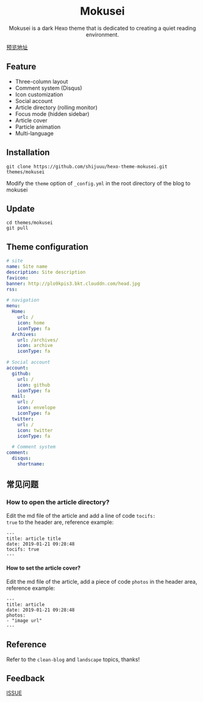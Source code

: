 <h1 align="center">Mokusei</h1>
<p align="center">Mokusei is a dark Hexo theme that is dedicated to creating a quiet reading environment.</p>

[预览地址](https://blog.shijukun.com) 

## Feature

* Three-column layout
* Comment system (Disqus)
* Icon customization
* Social account
* Article directory (rolling monitor)
* Focus mode (hidden sidebar)
* Article cover
* Particle animation
* Multi-language

## Installation

```
git clone https://github.com/shijuuu/hexo-theme-mokusei.git themes/mokusei
```
Modify the <code>theme</code> option of <code>_config.yml</code> in the root directory of the blog to mokusei

## Update

```
cd themes/mokusei
git pull
```

## Theme configuration

```yaml
# site
name: Site name    
description: Site description
favicon:
banner: http://plo9kpis3.bkt.clouddn.com/head.jpg
rss:  

# navigation
menu:
  Home:
    url: /
    icon: home
    iconType: fa
  Archives:
    url: /archives/
    icon: archive
    iconType: fa

# Social account
account:
  github:
    url: /
    icon: github
    iconType: fa
  mail:
    url: /
    icon: envelope
    iconType: fa
  twitter:
    url: /
    icon: twitter
    iconType: fa

  # Comment system
comment:
  disqus:
    shortname:  
```

## 常见问题


### How to open the article directory?

Edit the md file of the article and add a line of code <code>tocifs: true</code> to the header are, reference example:

```
---
title: article title
date: 2019-01-21 09:28:48
tocifs: true
---
```

#### How to set the article cover?

Edit the md file of the article, add a piece of code <code>photos</code> in the header area, reference example:

```
---
title: article
date: 2019-01-21 09:28:48
photos:
- "image url"
---
```

## Reference

Refer to the <code>clean-blog</code> and <code>landscape</code> topics, thanks!

## Feedback

[ISSUE](https://github.com/shijuuu/hexo-theme-mokusei/issues/)

